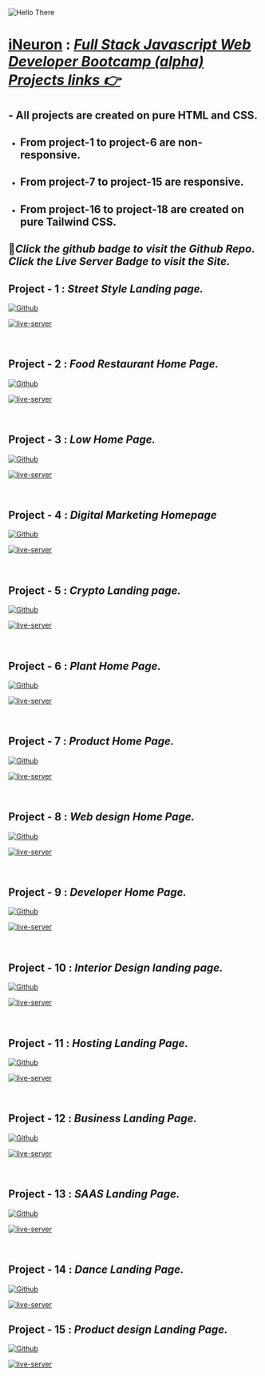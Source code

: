 ![Hello There](https://c.tenor.com/k5ZbW5-L6m8AAAAC/hello-peter-parker.gif)
<br>
# **[iNeuron](https://ineuron.ai/)** : *[Full Stack Javascript Web Developer Bootcamp  (alpha) Projects links 👉](https://ineuron.ai/course/Full-Stack-Javascript-Web-Developer?campaign=affiliate&coupon_code=XMFTZLKB)*

## - All projects are created on pure HTML and CSS. 
- ## From project-1 to project-6 are non-responsive.
- ## From project-7 to project-15 are responsive. 
- ## From project-16 to project-18 are created on pure Tailwind CSS.


## 🔴*Click the **github badge** to visit the **Github Repo**. Click the **Live Server Badge** to visit the Site.*

## **Project - 1 :** *Street Style Landing page.*
[![Github][github-shield]][github-url1] 

[![live-server][live-server-shield]][live-server-url1]

[github-shield]:https://img.shields.io/badge/GitHub-100000?style=for-the-badge&logo=github&logoColor=white
[live-server-shield]:https://img.shields.io/badge/Live_Server-B4161B?style=for-the-badge&logo=Netlify&logoColor=white

[github-url1]:https://github.com/HeyRintu/Project-1-
[live-server-url1]:https://visionary-pastelito-3e80f9.netlify.app/

<br>

## **Project - 2 :** *Food Restaurant Home Page.*
[![Github][github-shield]][github-url2] 

[![live-server][live-server-shield]][live-server-url2]

[github-shield]:https://img.shields.io/badge/GitHub-100000?style=for-the-badge&logo=github&logoColor=white
[live-server-shield]:https://img.shields.io/badge/Live_Server-B4161B?style=for-the-badge&logo=Netlify&logoColor=white

[github-url2]:https://github.com/HeyRintu/project-2
[live-server-url2]:https://heyrintu-project2.netlify.app/


<br>

## **Project - 3 :** *Low Home Page.*
[![Github][github-shield]][github-url3] 

[![live-server][live-server-shield]][live-server-url3]

[github-shield]:https://img.shields.io/badge/GitHub-100000?style=for-the-badge&logo=github&logoColor=white
[live-server-shield]:https://img.shields.io/badge/Live_Server-B4161B?style=for-the-badge&logo=Netlify&logoColor=white

[github-url3]:https://github.com/HeyRintu/project-3
[live-server-url3]:https://heyrintu-project3.netlify.app/


<br>

## **Project - 4 :** *Digital Marketing Homepage*
[![Github][github-shield]][github-url4] 

[![live-server][live-server-shield]][live-server-url4]

[github-shield]:https://img.shields.io/badge/GitHub-100000?style=for-the-badge&logo=github&logoColor=white
[live-server-shield]:https://img.shields.io/badge/Live_Server-B4161B?style=for-the-badge&logo=Netlify&logoColor=white

[github-url4]:https://github.com/HeyRintu/project-4
[live-server-url4]:https://heyrintu-project4.netlify.app/

<br>

## **Project - 5 :** *Crypto Landing page.*
[![Github][github-shield]][github-url5] 

[![live-server][live-server-shield]][live-server-url5]

[github-shield]:https://img.shields.io/badge/GitHub-100000?style=for-the-badge&logo=github&logoColor=white
[live-server-shield]:https://img.shields.io/badge/Live_Server-B4161B?style=for-the-badge&logo=Netlify&logoColor=white

[github-url5]:https://github.com/HeyRintu/project-5
[live-server-url5]:https://inquisitive-valkyrie-ac0d02.netlify.app/


<br>

## **Project - 6 :** *Plant Home Page.*
[![Github][github-shield]][github-url6] 

[![live-server][live-server-shield]][live-server-url6]

[github-shield]:https://img.shields.io/badge/GitHub-100000?style=for-the-badge&logo=github&logoColor=white
[live-server-shield]:https://img.shields.io/badge/Live_Server-B4161B?style=for-the-badge&logo=Netlify&logoColor=white

[github-url6]:https://github.com/HeyRintu/project-6
[live-server-url6]:https://nimble-gaufre-db4c28.netlify.app/


<br>

## **Project - 7 :** *Product Home Page.*
[![Github][github-shield]][github-url7] 

[![live-server][live-server-shield]][live-server-url7]

[github-shield]:https://img.shields.io/badge/GitHub-100000?style=for-the-badge&logo=github&logoColor=white
[live-server-shield]:https://img.shields.io/badge/Live_Server-B4161B?style=for-the-badge&logo=Netlify&logoColor=white

[github-url7]:https://github.com/HeyRintu/Project-7
[live-server-url7]:https://heyrintu-project-7.netlify.app/


<br>

## **Project - 8 :** *Web design Home Page.*
[![Github][github-shield]][github-url8] 

[![live-server][live-server-shield]][live-server-url8]

[github-shield]:https://img.shields.io/badge/GitHub-100000?style=for-the-badge&logo=github&logoColor=white
[live-server-shield]:https://img.shields.io/badge/Live_Server-B4161B?style=for-the-badge&logo=Netlify&logoColor=white

[github-url8]:https://github.com/HeyRintu/project-8
[live-server-url8]:https://magenta-tapioca-6fa471.netlify.app/

<br>

## **Project - 9 :** *Developer Home Page.*
[![Github][github-shield]][github-url9] 

[![live-server][live-server-shield]][live-server-url9]

[github-shield]:https://img.shields.io/badge/GitHub-100000?style=for-the-badge&logo=github&logoColor=white
[live-server-shield]:https://img.shields.io/badge/Live_Server-B4161B?style=for-the-badge&logo=Netlify&logoColor=white

[github-url9]:https://github.com/HeyRintu/project-09
[live-server-url9]:https://heyrintu-project09.netlify.app/

<br>

## **Project - 10 :** *Interior Design landing page.*
[![Github][github-shield]][github-url10] 

[![live-server][live-server-shield]][live-server-url10]

[github-shield]:https://img.shields.io/badge/GitHub-100000?style=for-the-badge&logo=github&logoColor=white
[live-server-shield]:https://img.shields.io/badge/Live_Server-B4161B?style=for-the-badge&logo=Netlify&logoColor=white

[github-url10]:https://github.com/HeyRintu/project-10
[live-server-url10]:https://heyrintu-project10.netlify.app/


<br>

## **Project - 11 :** *Hosting Landing Page.*
[![Github][github-shield]][github-url11] 

[![live-server][live-server-shield]][live-server-url11]

[github-shield]:https://img.shields.io/badge/GitHub-100000?style=for-the-badge&logo=github&logoColor=white
[live-server-shield]:https://img.shields.io/badge/Live_Server-B4161B?style=for-the-badge&logo=Netlify&logoColor=white

[github-url11]:https://github.com/HeyRintu/project-11
[live-server-url11]:https://fastidious-raindrop-eded17.netlify.app/

<br>

## **Project - 12 :** *Business Landing Page.*
[![Github][github-shield]][github-url12] 

[![live-server][live-server-shield]][live-server-url12]

[github-shield]:https://img.shields.io/badge/GitHub-100000?style=for-the-badge&logo=github&logoColor=white
[live-server-shield]:https://img.shields.io/badge/Live_Server-B4161B?style=for-the-badge&logo=Netlify&logoColor=white

[github-url12]:https://github.com/HeyRintu/Project-12
[live-server-url12]:https://sage-frangipane-fd5ae3.netlify.app/


<br>

## **Project - 13 :** *SAAS Landing Page.*
[![Github][github-shield]][github-url13] 

[![live-server][live-server-shield]][live-server-url13]

[github-shield]:https://img.shields.io/badge/GitHub-100000?style=for-the-badge&logo=github&logoColor=white
[live-server-shield]:https://img.shields.io/badge/Live_Server-B4161B?style=for-the-badge&logo=Netlify&logoColor=white

[github-url13]:https://github.com/HeyRintu/Project-13
[live-server-url13]:https://mellow-arithmetic-217ea5.netlify.app/

<br>

## **Project - 14 :** *Dance Landing Page.*
[![Github][github-shield]][github-url14] 

[![live-server][live-server-shield]][live-server-url14]

[github-shield]:https://img.shields.io/badge/GitHub-100000?style=for-the-badge&logo=github&logoColor=white
[live-server-shield]:https://img.shields.io/badge/Live_Server-B4161B?style=for-the-badge&logo=Netlify&logoColor=white

[github-url14]:https://github.com/HeyRintu/project-14
[live-server-url14]:https://profound-babka-7d48d2.netlify.app/

## **Project - 15 :** *Product design Landing Page.*
[![Github][github-shield]][github-url15] 

[![live-server][live-server-shield]][live-server-url15]

[github-shield]:https://img.shields.io/badge/GitHub-100000?style=for-the-badge&logo=github&logoColor=white
[live-server-shield]:https://img.shields.io/badge/Live_Server-B4161B?style=for-the-badge&logo=Netlify&logoColor=white

[github-url15]:https://github.com/HeyRintu/Project-15
[live-server-url15]:https://heyrintu-project15.netlify.app/






